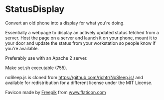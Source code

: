 # StatusDisplay
Convert an old phone into a display for what you're doing. 

Essentially a webpage to display an actively updated status fetched from a server. Host the page on a server and launch it on your phone, mount it to your door and update the status from your workstation so people know if you're available.

Preferably use with an Apache 2 server.

Make set.sh executable (755).

noSleep.js is cloned from https://github.com/richtr/NoSleep.js/ and available for redistribution for a different license under the MIT License.

Favicon made by <a href="https://www.flaticon.com/authors/freepik" title="Freepik">Freepik</a> from <a href="https://www.flaticon.com/" title="Flaticon"> www.flaticon.com</a>